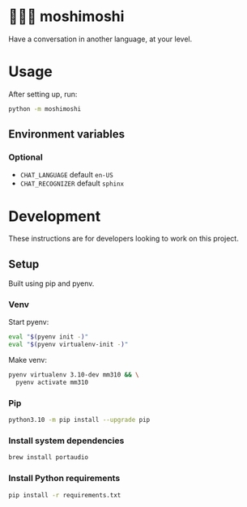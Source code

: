 # 🧑💬🤖 moshimoshi
Have a conversation in another language, at your level.

# Usage
After setting up, run:
```sh
python -m moshimoshi
```

## Environment variables

### Optional

- `CHAT_LANGUAGE` default `en-US`
- `CHAT_RECOGNIZER` default `sphinx`

# Development
These instructions are for developers looking to work on this project.

## Setup
Built using pip and pyenv.

### Venv
Start pyenv:
```sh
eval "$(pyenv init -)"
eval "$(pyenv virtualenv-init -)"
```

Make venv:
```sh
pyenv virtualenv 3.10-dev mm310 && \
  pyenv activate mm310
```

### Pip
```sh
python3.10 -m pip install --upgrade pip
```

### Install system dependencies
```sh
brew install portaudio
```

### Install Python requirements
```sh
pip install -r requirements.txt
```
